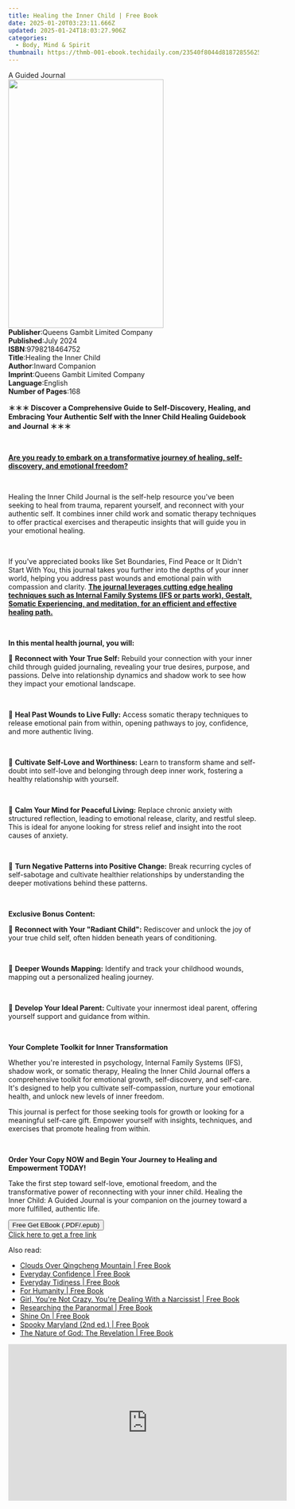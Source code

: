 ```yaml
---
title: Healing the Inner Child | Free Book
date: 2025-01-20T03:23:11.666Z
updated: 2025-01-24T18:03:27.906Z
categories:
  - Body, Mind & Spirit
thumbnail: https://thmb-001-ebook.techidaily.com/23540f8044d81872855625088659d5a0e417e499f605911ccdc0b212d3d10de1.jpg
---
```

<main id="book-container">
  <div class="flex flex-col">
    <div class="book-brief flex-1 py-6 px-4 sm:p-6 md:py-10 md:px-8">
      <!-- brief-->
      <div class="book-brief-main">A Guided Journal</div>
    </div>
    <div
      class="book-meta-info flex-1 grid gap-4 col-start-1 col-end-3 row-start-1 sm:mb-6 sm:grid-cols-4 lg:gap-6 lg:col-start-2 lg:row-end-6 lg:row-span-6 lg:mb-0"
    >
      <div
        class="book-meta-info-left place-content-center mt-4 p-4 text-sm leading-6 col-start-2 col-span-2 dark:text-slate-400"
      >
        <img
          class="w-full h-500 object-cover rounded-lg sm:h-255 sm:col-span-2 lg:col-span-full"
          src="https://img-001-ebook.techidaily.com/c201a3a88d1b9839ee8b3a2934a37ded9deb3d2c6d549ccda525acbddff105f8.jpg"
          alt=""
          width="312"
          height="500"
        />
      </div>
      <div
        class="book-meta-info-right mt-2 col-start-1 row-start-2 col-span-3 self-center"
      >
        <!-- meta data  -->
        <div class="flex flex-col px-4 md:px-8">
          <div class="flex-1">
            <strong>Publisher</strong>:<span class="px-2"
              >Queens Gambit Limited Company</span
            >
          </div>
          <div class="flex-1">
            <strong>Published</strong>:<span class="px-2">July 2024</span>
          </div>
          <div class="flex-1">
            <strong>ISBN</strong>:<span class="px-2">9798218464752</span>
          </div>
          <div class="flex-1">
            <strong>Title</strong>:<span class="px-2"
              >Healing the Inner Child</span
            >
          </div>
          <div class="flex-1">
            <strong>Author</strong>:<span class="px-2">Inward Companion</span>
          </div>
          <div class="flex-1">
            <strong>Imprint</strong>:<span class="px-2"
              >Queens Gambit Limited Company</span
            >
          </div>
          <div class="flex-1">
            <strong>Language</strong>:<span class="px-2">English</span>
          </div>
          <div class="flex-1">
            <strong>Number of Pages</strong>:<span class="px-2">168</span>
          </div>
        </div>
      </div>
    </div>
    <div class="book-description flex-1 py-6 px-4 sm:p-6 md:py-10 md:px-8">
      <div class="book-description-main">
        <div accordion-content="" id="description">
          <p>
            <strong
              >＊＊＊ Discover a Comprehensive Guide to Self-Discovery, Healing,
              and Embracing Your Authentic Self with the Inner Child Healing
              Guidebook and Journal ＊＊＊</strong
            >
          </p>
          <p><br /></p>
          <p>
            <strong
              ><u
                >Are you ready to embark on a transformative journey of healing,
                self-discovery, and emotional freedom?</u
              ></strong
            >
          </p>
          <p><br /></p>
          <p>
            Healing the Inner Child Journal is the self-help resource you've
            been seeking to heal from trauma, reparent yourself, and reconnect
            with your authentic self. It combines inner child work and somatic
            therapy techniques to offer practical exercises and therapeutic
            insights that will guide you in your emotional healing.
          </p>
          <p><br /></p>
          <p>
            If you've appreciated books like Set Boundaries, Find Peace or It
            Didn't Start With You, this journal takes you further into the
            depths of your inner world, helping you address past wounds and
            emotional pain with compassion and clarity.
            <strong
              ><u
                >The journal leverages cutting edge healing techniques such as
                Internal Family Systems (IFS or parts work), Gestalt, Somatic
                Experiencing, and meditation, for an efficient and effective
                healing path.</u
              ></strong
            >
          </p>
          <p><br /></p>
          <strong>In this mental health journal, you will:</strong>
          <p>
            💫 <strong>Reconnect with Your True Self:</strong> Rebuild your
            connection with your inner child through guided journaling,
            revealing your true desires, purpose, and passions. Delve into
            relationship dynamics and shadow work to see how they impact your
            emotional landscape.
          </p>
          <p><br /></p>
          <p>
            💫 <strong>Heal Past Wounds to Live Fully:</strong> Access somatic
            therapy techniques to release emotional pain from within, opening
            pathways to joy, confidence, and more authentic living.
          </p>
          <p><br /></p>
          <p>
            💫 <strong>Cultivate Self-Love and Worthiness:</strong> Learn to
            transform shame and self-doubt into self-love and belonging through
            deep inner work, fostering a healthy relationship with yourself.
          </p>
          <p><br /></p>
          <p>
            💫 <strong>Calm Your Mind for Peaceful Living:</strong> Replace
            chronic anxiety with structured reflection, leading to emotional
            release, clarity, and restful sleep. This is ideal for anyone
            looking for stress relief and insight into the root causes of
            anxiety.
          </p>
          <p><br /></p>
          <p>
            💫
            <strong>Turn Negative Patterns into Positive Change:</strong> Break
            recurring cycles of self-sabotage and cultivate healthier
            relationships by understanding the deeper motivations behind these
            patterns.
          </p>
          <p><br /></p>
          <strong>Exclusive Bonus Content:</strong>
          <p>
            🎉 <strong>Reconnect with Your "Radiant Child":</strong> Rediscover
            and unlock the joy of your true child self, often hidden beneath
            years of conditioning.
          </p>
          <p><br /></p>
          <p>
            🎉 <strong>Deeper Wounds Mapping:</strong> Identify and track your
            childhood wounds, mapping out a personalized healing journey.
          </p>
          <p><br /></p>
          <p>
            🎉 <strong>Develop Your Ideal Parent:</strong> Cultivate your
            innermost ideal parent, offering yourself support and guidance from
            within.
          </p>
          <p><br /></p>
          <strong>Your Complete Toolkit for Inner Transformation</strong>
          <p>
            Whether you're interested in psychology, Internal Family Systems
            (IFS), shadow work, or somatic therapy, Healing the Inner Child
            Journal offers a comprehensive toolkit for emotional growth,
            self-discovery, and self-care. It's designed to help you cultivate
            self-compassion, nurture your emotional health, and unlock new
            levels of inner freedom.
          </p>
          <p>
            This journal is perfect for those seeking tools for growth or
            looking for a meaningful self-care gift. Empower yourself with
            insights, techniques, and exercises that promote healing from
            within.
          </p>
          <p><br /></p>
          <strong
            >Order Your Copy NOW and Begin Your Journey to Healing and
            Empowerment TODAY!</strong
          >
          <p>
            Take the first step toward self-love, emotional freedom, and the
            transformative power of reconnecting with your inner child. Healing
            the Inner Child: A Guided Journal is your companion on the journey
            toward a more fulfilled, authentic life.
          </p>
        </div>
        <div class="accordion-fader"></div>
      </div>
    </div>
    <div class="book-excerpts flex-1 py-6 px-4 sm:p-6 md:py-10 md:px-8"></div>
    <div
      class="book-about-author flex-1 py-6 px-4 sm:p-6 md:py-10 md:px-8"
    ></div>
    <div class="book-free-get flex-1 py-6 px-4 sm:p-6 md:py-10 md:px-8">
      <button
        id="btn-free-get"
        class="bg-blue-500 hover:bg-blue-700 text-white font-bold py-2 px-4 rounded"
      >
        Free Get EBook (.PDF/.epub)
      </button>
      <div id="countdown-display" class="px-2 text-lg mt-2"></div>
      <a
        id="free-link"
        class="hidden bg-blue-500 hover:bg-blue-700 text-white font-bold py-2 px-4 rounded"
        href="https://www.ebooks.com/en-us/book/211413223/healing-the-inner-child/inward-companion/"
        target="_blank"
        >Click here to get a free link</a
      >
    </div>
    <script>
      let countdownTime = 0;
      let countdownInterval = null;
      document
        .getElementById('btn-free-get')
        .addEventListener('click', startCountdown);
      function startCountdown() {
        countdownTime = new Date().getTime() + 60000 * 3;
        countdownInterval = setInterval(updateCountdown, 1000);
        document.getElementById('btn-free-get').disabled = true;
        document
          .getElementById('btn-free-get')
          .classList.add('bg-gray-500', 'cursor-not-allowed');
      }
      function updateCountdown() {
        let currentTime = new Date().getTime();
        let timeLeft = countdownTime - currentTime;
        let secondsLeft = Math.floor(timeLeft / 1000);
        document.getElementById('countdown-display').innerHTML =
          `Remaining time: ${secondsLeft} seconds.`;
        if (secondsLeft <= 0) {
          clearInterval(countdownInterval);
          document.getElementById('btn-free-get').classList.add('hidden');
          document.getElementById('free-link').classList.remove('hidden');
          document.getElementById('countdown-display').innerHTML = '';
        }
      }
    </script>
  </div>
</main>

<ins class="adsbygoogle"
      style="display:block"
      data-ad-client="ca-pub-7571918770474297"
      data-ad-slot="8358498916"
      data-ad-format="auto"
      data-full-width-responsive="true"></ins>
    

<span class="atpl-alsoreadstyle">Also read:</span>
<div><ul>
<li><a href="https://novels-ebooks.techidaily.com/210023869-9781787755215-clouds-over-qingcheng-mountain/"><u>Clouds Over Qingcheng Mountain | Free Book</u></a></li>
<li><a href="https://novels-ebooks.techidaily.com/210023636-9780753734452-everyday-confidence/"><u>Everyday Confidence | Free Book</u></a></li>
<li><a href="https://novels-ebooks.techidaily.com/210023638-9780753734469-everyday-tidiness/"><u>Everyday Tidiness | Free Book</u></a></li>
<li><a href="https://novels-ebooks.techidaily.com/210024818-9781912409068-for-humanity/"><u>For Humanity | Free Book</u></a></li>
<li><a href="https://novels-ebooks.techidaily.com/210024188-9781950719419-girl-youre-not-crazy-youre-dealing-with-a-narcissist/"><u>Girl, You're Not Crazy. You're Dealing With a Narcissist | Free Book</u></a></li>
<li><a href="https://novels-ebooks.techidaily.com/210025281-9781538131459-researching-the-paranormal/"><u>Researching the Paranormal | Free Book</u></a></li>
<li><a href="https://novels-ebooks.techidaily.com/210023874-9781789043662-shine-on/"><u>Shine On | Free Book</u></a></li>
<li><a href="https://novels-ebooks.techidaily.com/210025284-9781493044801-spooky-maryland-2nd-ed/"><u>Spooky Maryland (2nd ed.) | Free Book</u></a></li>
<li><a href="https://novels-ebooks.techidaily.com/210023092-9781734758023-the-nature-of-god-the-revelation/"><u>The Nature of God: The Revelation | Free Book</u></a></li>
</ul></div>

<!-- affiliate ads begin -->
<iframe width="560" height="315" src="https://www.youtube.com/embed/aG3NRuHrIJg?si=HwzwD0RXmrzIXX1V" title="YouTube video player" frameborder="0" allow="accelerometer; autoplay; clipboard-write; encrypted-media; gyroscope; picture-in-picture; web-share" referrerpolicy="strict-origin-when-cross-origin" allowfullscreen></iframe>
<!-- affiliate ads end -->

